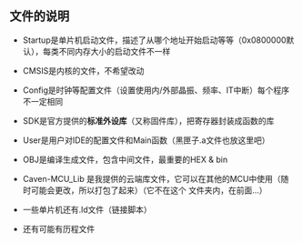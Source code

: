 ## 文件的说明

- Startup是单片机启动文件，描述了从哪个地址开始启动等等（0x0800000默认），每类不同内存大小的启动文件不一样
- CMSIS是内核的文件，不希望改动
- Config是时钟等配置文件（设置使用内/外部晶振、频率、IT中断）每个程序不一定相同
- SDK是官方提供的**标准外设库**（又称固件库），把寄存器封装成函数的库
- User是用户对IDE的配置文件和Main函数（黑匣子.a文件也放这里吧）
- OBJ是编译生成文件，包含中间文件，最重要的HEX & bin



- Caven-MCU_Lib 是我提供的云端库文件，它可以在其他的MCU中使用（随时可能会更改，所以打包了起来）（它不在这个 文件夹内，在前面...）



- 一些单片机还有.ld文件（链接脚本）
- 还有可能有历程文件







